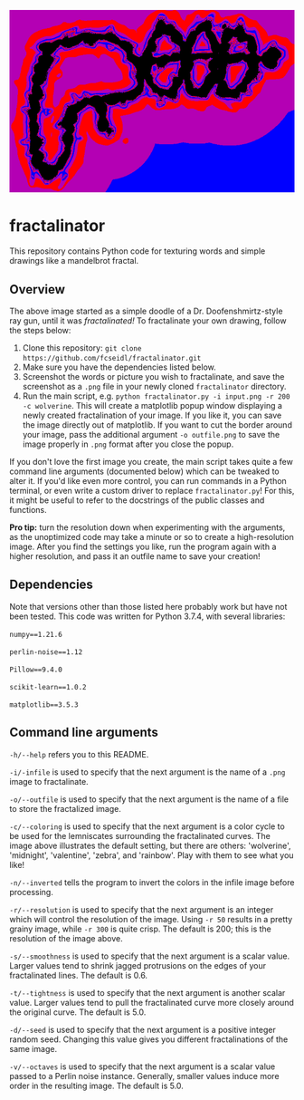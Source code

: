 ![fractalinator](logo.png)

# fractalinator

This repository contains Python code for texturing words and simple drawings like a mandelbrot fractal. 

## Overview

The above image started as a simple doodle of a Dr. Doofenshmirtz-style ray gun, until it was *fractalinated!* To fractalinate your own drawing, follow the steps below:
1. Clone this repository: ```git clone https://github.com/fcseidl/fractalinator.git```
2. Make sure you have the dependencies listed below.
3. Screenshot the words or picture you wish to fractalinate, and save the screenshot as a ```.png``` file in your newly cloned ```fractalinator``` directory.
4. Run the main script, e.g. ```python fractalinator.py -i input.png -r 200 -c wolverine```. This will create a matplotlib popup window displaying a newly created fractalination of your image. If you like it, you can save the image directly out of matplotlib. If you want to cut the border around your image, pass the additional argument ```-o outfile.png``` to save the image properly in ```.png``` format after you close the popup.

If you don't love the first image you create, the main script takes quite a few command line arguments (documented below) which can be tweaked to alter it. If you'd like even more control, you can run commands in a Python terminal, or even write a custom driver to replace ```fractalinator.py```! For this, it might be useful to refer to the docstrings of the public classes and functions.

**Pro tip:** turn the resolution down when experimenting with the arguments, as the unoptimized code may take a minute or so to create a high-resolution image. After you find the settings you like, run the program again with a higher resolution, and pass it an outfile name to save your creation!

## Dependencies
Note that versions other than those listed here probably work but have not been tested. This code was written for Python 3.7.4, with several libraries:

```numpy==1.21.6```

```perlin-noise==1.12```

```Pillow==9.4.0```

```scikit-learn==1.0.2```

```matplotlib==3.5.3```


## Command line arguments

```-h/--help``` refers you to this README.

```-i/-infile``` is used to specify that the next argument is the name of a ```.png``` image to fractalinate.

```-o/--outfile``` is used to specify that the next argument is the name of a file to store the fractalized image.

```-c/--coloring``` is used to specify that the next argument is a color cycle to be used for the lemniscates surrounding the fractalinated curves. The image above illustrates the default setting, but there are others: 'wolverine', 'midnight', 'valentine', 'zebra', and 'rainbow'. Play with them to see what you like!

```-n/--inverted``` tells the program to invert the colors in the infile image before processing.

```-r/--resolution``` is used to specify that the next argument is an integer which will control the resolution of the image. Using ```-r 50``` results in a pretty grainy image, while ```-r 300``` is quite crisp. The default is 200; this is the resolution of the image above.

```-s/--smoothness``` is used to specify that the next argument is a scalar value. Larger values tend to shrink jagged protrusions on the edges of your fractalinated lines. The default is 0.6.

```-t/--tightness``` is used to specify that the next argument is another scalar value. Larger values tend to pull the fractalinated curve more closely around the original curve. The default is 5.0.

```-d/--seed``` is used to specify that the next argument is a positive integer random seed. Changing this value gives you different fractalinations of the same image.

```-v/--octaves``` is used to specify that the next argument is a scalar value passed to a Perlin noise instance. Generally, smaller values induce more order in the resulting image. The default is 5.0.


